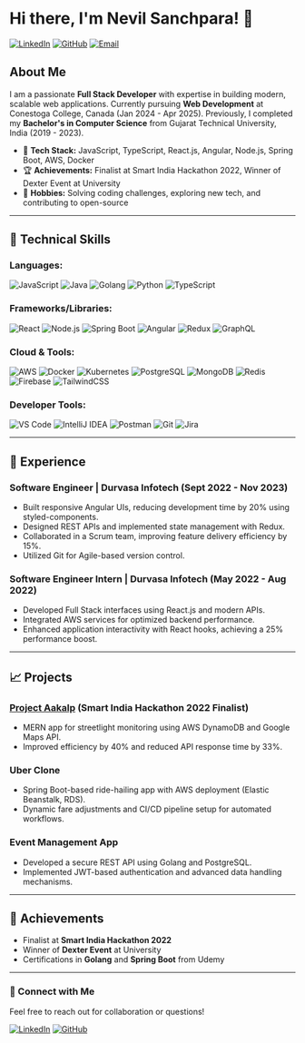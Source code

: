 # Hi there, I'm Nevil Sanchpara! 👋

[![LinkedIn](https://img.shields.io/badge/-LinkedIn-blue?style=flat-square&logo=LinkedIn&logoColor=white&link=https://linkedin.com/in/nevil-sanchpara/)](https://linkedin.com/in/nevil-sanchpara/)
[![GitHub](https://img.shields.io/badge/-GitHub-black?style=flat-square&logo=github&logoColor=white&link=https://github.com/nevil-sanchpara)](https://github.com/nevil-sanchpara)
[![Email](https://img.shields.io/badge/-Email-red?style=flat-square&logo=gmail&logoColor=white&link=mailto:nsanchpara203@gmail.com)](mailto:nsanchpara203@gmail.com)

## About Me

I am a passionate **Full Stack Developer** with expertise in building modern, scalable web applications. Currently pursuing **Web Development** at Conestoga College, Canada (Jan 2024 - Apr 2025). Previously, I completed my **Bachelor's in Computer Science** from Gujarat Technical University, India (2019 - 2023).

- 🔧 **Tech Stack:** JavaScript, TypeScript, React.js, Angular, Node.js, Spring Boot, AWS, Docker
- 🏆 **Achievements:** Finalist at Smart India Hackathon 2022, Winner of Dexter Event at University
- 🎨 **Hobbies:** Solving coding challenges, exploring new tech, and contributing to open-source

---


## 🔧 Technical Skills

### Languages:
![JavaScript](https://img.shields.io/badge/JavaScript-%23F7DF1E.svg?style=flat-square&logo=javascript&logoColor=black)
![Java](https://img.shields.io/badge/Java-%23FF0000.svg?style=flat-square&logo=java&logoColor=white)
![Golang](https://img.shields.io/badge/Go-%2300ADD8.svg?style=flat-square&logo=go&logoColor=white)
![Python](https://img.shields.io/badge/Python-%233776AB.svg?style=flat-square&logo=python&logoColor=white)
![TypeScript](https://img.shields.io/badge/TypeScript-%233178C6.svg?style=flat-square&logo=typescript&logoColor=white)

### Frameworks/Libraries:
![React](https://img.shields.io/badge/React-%2361DAFB.svg?style=flat-square&logo=react&logoColor=black)
![Node.js](https://img.shields.io/badge/Node.js-%23339933.svg?style=flat-square&logo=node-dot-js&logoColor=white)
![Spring Boot](https://img.shields.io/badge/Spring_Boot-%236DB33F.svg?style=flat-square&logo=spring-boot&logoColor=white)
![Angular](https://img.shields.io/badge/Angular-%23DD0031.svg?style=flat-square&logo=angular&logoColor=white)
![Redux](https://img.shields.io/badge/Redux-%23764ABC.svg?style=flat-square&logo=redux&logoColor=white)
![GraphQL](https://img.shields.io/badge/GraphQL-%23E10098.svg?style=flat-square&logo=graphql&logoColor=white)

### Cloud & Tools:
![AWS](https://img.shields.io/badge/AWS-%23FF9900.svg?style=flat-square&logo=amazon-aws&logoColor=white)
![Docker](https://img.shields.io/badge/Docker-%230db7ed.svg?style=flat-square&logo=docker&logoColor=white)
![Kubernetes](https://img.shields.io/badge/Kubernetes-%23326CE5.svg?style=flat-square&logo=kubernetes&logoColor=white)
![PostgreSQL](https://img.shields.io/badge/PostgreSQL-%23336791.svg?style=flat-square&logo=postgresql&logoColor=white)
![MongoDB](https://img.shields.io/badge/MongoDB-%2347A248.svg?style=flat-square&logo=mongodb&logoColor=white)
![Redis](https://img.shields.io/badge/Redis-%23DC382D.svg?style=flat-square&logo=redis&logoColor=white)
![Firebase](https://img.shields.io/badge/Firebase-%23FFCA28.svg?style=flat-square&logo=firebase&logoColor=black)
![TailwindCSS](https://img.shields.io/badge/TailwindCSS-%2338B2AC.svg?style=flat-square&logo=tailwind-css&logoColor=white)

### Developer Tools:
![VS Code](https://img.shields.io/badge/VS_Code-%23007ACC.svg?style=flat-square&logo=visual-studio-code&logoColor=white)
![IntelliJ IDEA](https://img.shields.io/badge/IntelliJ_IDEA-%23000000.svg?style=flat-square&logo=intellij-idea&logoColor=white)
![Postman](https://img.shields.io/badge/Postman-%23FF6C37.svg?style=flat-square&logo=postman&logoColor=white)
![Git](https://img.shields.io/badge/Git-%23F05033.svg?style=flat-square&logo=git&logoColor=white)
![Jira](https://img.shields.io/badge/Jira-%230A0FFF.svg?style=flat-square&logo=jira&logoColor=white)

---

## 🔄 Experience

### Software Engineer | Durvasa Infotech (Sept 2022 - Nov 2023)
- Built responsive Angular UIs, reducing development time by 20% using styled-components.
- Designed REST APIs and implemented state management with Redux.
- Collaborated in a Scrum team, improving feature delivery efficiency by 15%.
- Utilized Git for Agile-based version control.

### Software Engineer Intern | Durvasa Infotech (May 2022 - Aug 2022)
- Developed Full Stack interfaces using React.js and modern APIs.
- Integrated AWS services for optimized backend performance.
- Enhanced application interactivity with React hooks, achieving a 25% performance boost.

---

## 📈 Projects

### **[Project Aakalp](https://github.com/)** (Smart India Hackathon 2022 Finalist)
- MERN app for streetlight monitoring using AWS DynamoDB and Google Maps API.
- Improved efficiency by 40% and reduced API response time by 33%.

### **Uber Clone**
- Spring Boot-based ride-hailing app with AWS deployment (Elastic Beanstalk, RDS).
- Dynamic fare adjustments and CI/CD pipeline setup for automated workflows.

### **Event Management App**
- Developed a secure REST API using Golang and PostgreSQL.
- Implemented JWT-based authentication and advanced data handling mechanisms.

---

## 🏅 Achievements
- Finalist at **Smart India Hackathon 2022**
- Winner of **Dexter Event** at University
- Certifications in **Golang** and **Spring Boot** from Udemy

---

### 🔗 Connect with Me
Feel free to reach out for collaboration or questions!

[![LinkedIn](https://img.shields.io/badge/-LinkedIn-blue?style=flat-square&logo=LinkedIn&logoColor=white&link=https://linkedin.com/in/nevil-sanchpara/)](https://linkedin.com/in/nevil-sanchpara/)
[![GitHub](https://img.shields.io/badge/-GitHub-black?style=flat-square&logo=github&logoColor=white&link=https://github.com/nevil-sanchpara)](https://github.com/nevil-sanchpara)
